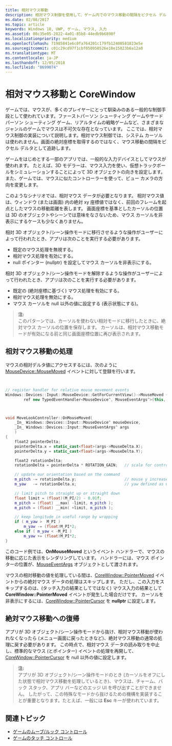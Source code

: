 ```yaml
---
title: 相対マウス移動
description: 相対マウス制御を使用して、ゲーム内でのマウス移動の間隔をピクセル デルタとして追跡します。相対マウス制御ではシステム カーソルが使われず、画面の絶対座標は返されません。
ms.date: 02/08/2017
ms.topic: article
keywords: Windows 10, UWP, ゲーム, マウス, 入力
ms.assetid: 08c35e05-2822-4a01-85b8-44edb9b6898f
ms.localizationpriority: medium
ms.openlocfilehash: 71985841e6c0fa764201c179fb12408581823e5e
ms.sourcegitcommit: c01c29cd97f1cbf050950526e18e15823b6a12a0
ms.translationtype: MT
ms.contentlocale: ja-JP
ms.lasthandoff: 12/05/2018
ms.locfileid: "8699074"
---
```

# <a name="relative-mouse-movement-and-corewindow"></a>相対マウス移動と CoreWindow

ゲームでは、マウスが、多くのプレイヤーにとって馴染みのある一般的な制御手段として使われています。ファーストパーソン シューティング ゲームやサード パーソン シューティング ゲーム、リアルタイムの戦略ゲームなど、さまざまなジャンルのゲームでマウスは不可欠な存在となっています。 ここでは、相対マウス制御の実装について説明します。相対マウス制御では、システム カーソルは使われません。画面の絶対座標を取得するのではなく、マウス移動の間隔をピクセル デルタとして追跡します。

ゲームをはじめとする一部のアプリでは、一般的な入力デバイスとしてマウスが使われます。 たとえば、3D モデラーは、マウス入力を使い、仮想トラックボールをシミュレーションすることによって 3D オブジェクトの向きを設定します。また、ゲームでは、マウスに似たコントローラーを使って、ビュー カメラの方向を変更します。 

このようなシナリオでは、相対マウス データが必要となります。 相対マウス値は、ウィンドウ (または画面) 内の絶対 xy 座標値ではなく、前回のフレームを起点としたマウスの移動距離を表します。 画面座標を基準としたカーソルの位置は 3D のオブジェクトやシーンでは意味をなさないため、マウス カーソルを非表示にするケースも少なくありません。 

相対 3D オブジェクト/シーン操作モードに移行させるような操作がユーザーによって行われたとき、アプリは次のことを実行する必要があります。 
- 既定のマウス処理を無視する。
- 相対マウス処理を有効にする。
- null ポインター (nullptr) を設定してマウス カーソルを非表示にする。 

相対 3D オブジェクト/シーン操作モードを解除するような操作がユーザーによって行われたとき、アプリは次のことを実行する必要があります。 
- 既定の (絶対座標に基づく) マウス処理を有効にする。
- 相対マウス処理を無効にする。 
- マウス カーソルを null 以外の値に設定する (表示状態にする)。

> **注:**  
このパターンでは、カーソルを使わない相対モードに移行したときに、絶対マウス カーソルの位置を保存します。 カーソルは、相対マウス移動モードが有効になる前と同じ画面座標位置に再び表示されます。

 

## <a name="handling-relative-mouse-movement"></a>相対マウス移動の処理


マウスの相対デルタ値にアクセスするには、次のように [MouseDevice::MouseMoved](https://msdn.microsoft.com/library/windows/apps/xaml/windows.devices.input.mousedevice.mousemoved.aspx) イベントに対して登録を行います。


```cpp


// register handler for relative mouse movement events
Windows::Devices::Input::MouseDevice::GetForCurrentView()->MouseMoved +=
        ref new TypedEventHandler<MouseDevice^, MouseEventArgs^>(this, &MoveLookController::OnMouseMoved);


```

```cpp


void MoveLookController::OnMouseMoved(
    _In_ Windows::Devices::Input::MouseDevice^ mouseDevice,
    _In_ Windows::Devices::Input::MouseEventArgs^ args
    )
{
    float2 pointerDelta;
    pointerDelta.x = static_cast<float>(args->MouseDelta.X);
    pointerDelta.y = static_cast<float>(args->MouseDelta.Y);

    float2 rotationDelta;
    rotationDelta = pointerDelta * ROTATION_GAIN;   // scale for control sensitivity

    // update our orientation based on the command
    m_pitch -= rotationDelta.y;                     // mouse y increases down, but pitch increases up
    m_yaw   -= rotationDelta.x;                     // yaw defined as CCW around y-axis

    // limit pitch to straight up or straight down
    float limit = (float)(M_PI/2) - 0.01f;
    m_pitch = (float) __max( -limit, m_pitch );
    m_pitch = (float) __min( +limit, m_pitch );

    // keep longitude in useful range by wrapping
    if ( m_yaw >  M_PI )
        m_yaw -= (float)M_PI*2;
    else if ( m_yaw < -M_PI )
        m_yaw += (float)M_PI*2;
}

```

このコード例では、**OnMouseMoved** というイベント ハンドラーで、マウスの移動に応じた表示をレンダリングしています。 ハンドラーには、マウス ポインターの位置が、[MouseEventArgs](https://msdn.microsoft.com/library/windows/apps/xaml/windows.devices.input.mouseeventargs.aspx) オブジェクトとして渡されます。 

マウスの相対移動の値を処理している間は、[CoreWindow::PointerMoved](https://msdn.microsoft.com/library/windows/apps/xaml/windows.ui.core.corewindow.pointermoved.aspx) イベントからの絶対マウス データの処理はスキップします。 ただし、この入力をスキップするのは、(タッチ入力の結果としてではなく) マウス入力の結果として **CoreWindow::PointerMoved** イベントが発生した場合だけです。 カーソルを非表示にするには、[CoreWindow::PointerCursor](https://msdn.microsoft.com/library/windows/apps/xaml/windows.ui.core.corewindow.pointercursor.aspx) を **nullptr** に設定します。 

## <a name="returning-to-absolute-mouse-movement"></a>絶対マウス移動への復帰

アプリが 3D オブジェクト/シーン操作モードから抜け、相対マウス移動が使われなくなったら (メニュー画面に戻ったときなど)、絶対マウス移動の通常の処理に戻す必要があります。 この時点で、相対マウス データの読み取りを中止し、標準的なマウス (とポインター) イベントの処理を再開して、[CoreWindow::PointerCursor](https://msdn.microsoft.com/library/windows/apps/xaml/windows.ui.core.corewindow.pointercursor.aspx) を null 以外の値に設定します。 

> **注:**  
アプリが 3D オブジェクト/シーン操作モードのとき (カーソルをオフにした状態で相対マウス移動を処理しているとき)、マウスは、チャーム、バック スタック、アプリ バーなどのエッジ UI を呼び出すことができません。 したがって、この特殊なモードから抜けるための機構を実装することが重要となります。たとえば、一般には **Esc** キーが使われています。

## <a name="related-topics"></a>関連トピック

* [ゲームのムーブ/ルック コントロール](tutorial--adding-move-look-controls-to-your-directx-game.md) 
* [ゲームのタッチ コントロール](tutorial--adding-touch-controls-to-your-directx-game.md)